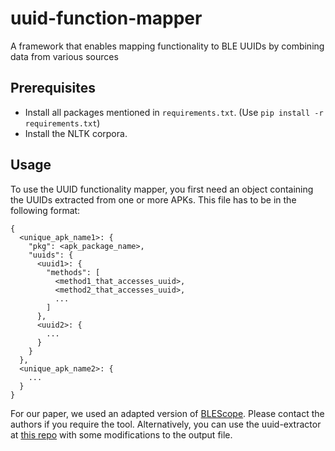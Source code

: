 # uuid-function-mapper
A framework that enables mapping functionality to BLE UUIDs by combining data from various sources

## Prerequisites
* Install all packages mentioned in `requirements.txt`. (Use `pip install -r requirements.txt`)
* Install the NLTK corpora.

## Usage
To use the UUID functionality mapper, you first need an object containing the UUIDs extracted from one or more APKs. This file has to be in the following format:
```
{
  <unique_apk_name1>: {
    "pkg": <apk_package_name>,
    "uuids": {
      <uuid1>: {
        "methods": [
          <method1_that_accesses_uuid>,
          <method2_that_accesses_uuid>,
          ...
        ]
      },
      <uuid2>: {
        ...
      }
    }
  },
  <unique_apk_name2>: {
    ...
  }
}
```

For our paper, we used an adapted version of [BLEScope](https://dl.acm.org/doi/10.1145/3319535.3354240). Please contact the authors if you require the tool. Alternatively, you can use the uuid-extractor at [this repo](https://github.com/projectbtle/uuid-extractor) with some modifications to the output file.


